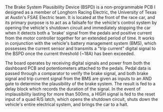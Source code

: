 The Brake System Plausibility Device (BSPD) is a non-programmable PCB I designed as a member of Longhorn Racing Electric, the University of Texas at Austin's FSAE Electric team. It is located at the front of the race car, and its primary purpose is to act as a failsafe for the vehicle's control system by opening the vehicle's shutdown circuit and immediately stopping the car when it detects both a 'brake' signal from the pedals and positive current from the motor controller together for an extended period of time. It works in conjunction with the vehicle's battery management system (BMS), which possesses the current sensor and transmits a "trip current" digital signal to the BSPD once the current threshold (~18A) has been exceeded.

The board operates by receiving digital signals and power from both the dashboard PCB and potentiometers attached to the pedals. Pedal data is passed through a comparator to verify the brake signal, and both brake signal and trip current signal from the BMS are given as inputs to an AND gate to determine the plausibility of the brake system. The result is fed to a delay block which records the duration of the signal. In the event of implausibility lasting for more than 500ms, a HIGH signal is fed to the reset input of a quad R/S latch, which opens the shutdown circuit, shuts down the vehicle's entire electrical system, and brings the car to a halt.
